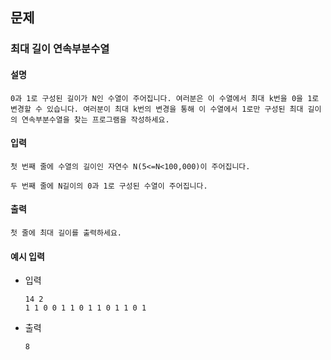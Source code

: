 ## 문제

###  최대 길이 연속부분수열

#### 설명
```
0과 1로 구성된 길이가 N인 수열이 주어집니다. 여러분은 이 수열에서 최대 k번을 0을 1로 변경할 수 있습니다. 여러분이 최대 k번의 변경을 통해 이 수열에서 1로만 구성된 최대 길이의 연속부분수열을 찾는 프로그램을 작성하세요.
```

#### 입력
```
첫 번째 줄에 수열의 길이인 자연수 N(5<=N<100,000)이 주어집니다.

두 번째 줄에 N길이의 0과 1로 구성된 수열이 주어집니다.
```

#### 출력
```
첫 줄에 최대 길이를 출력하세요.
```

#### 예시 입력
- 입력
    ```
    14 2
    1 1 0 0 1 1 0 1 1 0 1 1 0 1
    ```
- 출력
    ```
  8    
  ```
